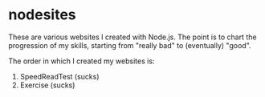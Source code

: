 nodesites
=========

These are various websites I created with Node.js. The point is to 
chart the progression of my skills, starting from "really bad" to 
(eventually) "good".

The order in which I created my websites is:

1. SpeedReadTest (sucks)
2. Exercise (sucks)
